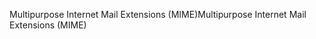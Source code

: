 <span data-ttu-id="4ab4d-101">Multipurpose Internet Mail Extensions (MIME)</span><span class="sxs-lookup"><span data-stu-id="4ab4d-101">Multipurpose Internet Mail Extensions (MIME)</span></span>